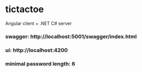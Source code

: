 # tictactoe
Angular client + .NET C# server

### swagger: http://localhost:5001/swagger/index.html
### ui: http://localhost:4200

### minimal password length: 6
